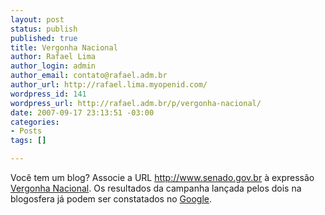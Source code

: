 ```yaml
--- 
layout: post
status: publish
published: true
title: Vergonha Nacional
author: Rafael Lima
author_login: admin
author_email: contato@rafael.adm.br
author_url: http://rafael.lima.myopenid.com/
wordpress_id: 141
wordpress_url: http://rafael.adm.br/p/vergonha-nacional/
date: 2007-09-17 23:13:51 -03:00
categories: 
- Posts
tags: []

---
```

Você tem um blog? Associe a URL <a target="_blank" href="http://www.senado.gov.br/">http://www.senado.gov.br</a> à expressão <a target="_blank" href="http://www.senado.gov.br/">Vergonha Nacional</a>. Os resultados da campanha lançada pelos dois na blogosfera já podem ser constatados no <a target="_blank" href="http://www.google.com.br/search?q=vergonha+nacional">Google</a>.
